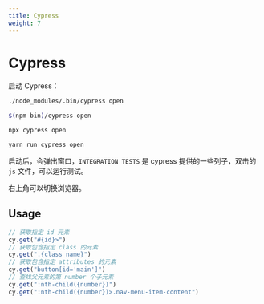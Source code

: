 ```yaml
---
title: Cypress
weight: 7
---
```


# Cypress

启动 Cypress：
```bash
./node_modules/.bin/cypress open

$(npm bin)/cypress open

npx cypress open

yarn run cypress open
```

启动后，会弹出窗口，`INTEGRATION TESTS` 是 cypress 提供的一些列子，双击的 `js` 文件，可以运行测试。

右上角可以切换浏览器。


## Usage

```typescript
// 获取指定 id 元素
cy.get("#{id}>")
// 获取包含指定 class 的元素
cy.get(".{class name}")
// 获取包含指定 attributes 的元素
cy.get("button[id='main']")
// 查找父元素的第 number 个子元素
cy.get(":nth-child({number})")
cy.get(":nth-child({number})>.nav-menu-item-content")
```
